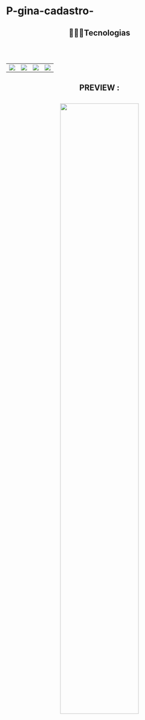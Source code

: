 # P-gina-cadastro-
<h2  align="center"> 👩🏽‍💻Tecnologias  <h2>
<br>
<table align="center" style=" width: 60%" >
  <tr>
    <td align="center">
    <img  src="https://img.shields.io/badge/HTML5-E34F26?style=for-the-badge&logo=html5&logoColor=white">
    <td align="center">
   <img  src="https://img.shields.io/badge/GitHub-100000?style=for-the-badge&logo=github&logoColor=white">
       <td align="center">
   <img  src="https://img.shields.io/badge/CSS3-1572B6?style=for-the-badge&logo=css3&logoColor=white">
   <td align="center">
   <img  src="https://img.shields.io/badge/Visual_Studio-FFFF00?style=for-the-badge&logo=visual%20studio&logoColor=black">
   
  
     

     
  </tr>
</table>
  
  
  <h2  align="center"> PREVIEW  :<h2>
        
      
 <p align="center">
<img src="https://media.giphy.com/media/encUu24JFS7UgBhNP8/giphy.gif" style="width: 65%;">
</p>
